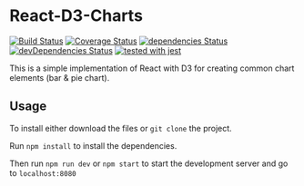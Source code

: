 # React-D3-Charts

[![Build Status](https://travis-ci.org/kukiron/react-d3-charts.svg?branch=master)](https://travis-ci.org/kukiron/react-d3-charts) [![Coverage Status](https://coveralls.io/repos/github/kukiron/react-d3-charts/badge.svg?branch=master)](https://coveralls.io/github/kukiron/react-d3-charts?branch=master) [![dependencies Status](https://david-dm.org/kukiron/react-d3-charts/status.svg)](https://david-dm.org/kukiron/react-d3-charts) [![devDependencies Status](https://david-dm.org/kukiron/react-d3-charts/dev-status.svg)](https://david-dm.org/kukiron/react-d3-charts?type=dev) [![tested with jest](https://img.shields.io/badge/tested_with-jest-99424f.svg)](https://github.com/facebook/jest)

This is a simple implementation of React with D3 for creating common chart elements (bar & pie chart).

## Usage

To install either download the files or `git clone` the project.

Run `npm install` to install the dependencies.

Then run `npm run dev` or `npm start` to start the development server and go to `localhost:8080`
